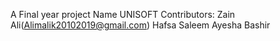 A Final year project Name UNISOFT 
Contributors:
Zain Ali(Alimalik20102019@gmail.com)
Hafsa Saleem
Ayesha Bashir